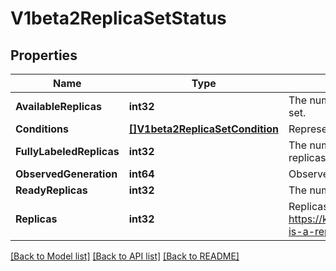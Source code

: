 # V1beta2ReplicaSetStatus

## Properties
Name | Type | Description | Notes
------------ | ------------- | ------------- | -------------
**AvailableReplicas** | **int32** | The number of available replicas (ready for at least minReadySeconds) for this replica set. | [optional] 
**Conditions** | [**[]V1beta2ReplicaSetCondition**](v1beta2.ReplicaSetCondition.md) | Represents the latest available observations of a replica set&#39;s current state. | [optional] 
**FullyLabeledReplicas** | **int32** | The number of pods that have labels matching the labels of the pod template of the replicaset. | [optional] 
**ObservedGeneration** | **int64** | ObservedGeneration reflects the generation of the most recently observed ReplicaSet. | [optional] 
**ReadyReplicas** | **int32** | The number of ready replicas for this replica set. | [optional] 
**Replicas** | **int32** | Replicas is the most recently oberved number of replicas. More info: https://kubernetes.io/docs/concepts/workloads/controllers/replicationcontroller/#what-is-a-replicationcontroller | 

[[Back to Model list]](../README.md#documentation-for-models) [[Back to API list]](../README.md#documentation-for-api-endpoints) [[Back to README]](../README.md)



